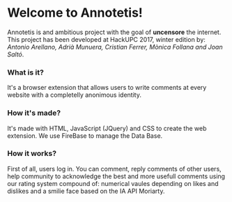 # Welcome to Annotetis!

Annotetis is and ambitious project with the goal of <b>uncensore</b> the internet. 
This project has been developed at HackUPC 2017, winter edition by: <i>Antonio Arellano, Adrià Munuera, Cristian Ferrer, Mònica Follana and Joan Saltó</i>.

### What is it? 

It's a browser extension that allows users to write comments at every website with a completelly anonimous identity. 

### How it's made?

It's made with HTML, JavaScript (JQuery) and CSS to create the web extension.
We use FireBase to manage the Data Base.

### How it works?

First of all, users log in. You can comment, reply comments of other users, help community to acknowledge the best and more usefull comments using our rating system compound of: numerical vaules depending on likes and dislikes and a smilie face based on the IA API Moriarty.




